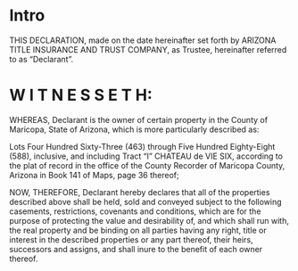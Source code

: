 # Intro

THIS DECLARATION, made on the date hereinafter set forth by ARIZONA TITLE INSURANCE AND TRUST COMPANY, as Trustee, hereinafter referred to as “Declarant”.

# W I T N E S S E T H:
WHEREAS, Declarant is the owner of certain property in the County of Maricopa, State of Arizona, which is more particularly described as:

Lots Four Hundred Sixty-Three (463) through Five Hundred Eighty-Eight (588), inclusive, and including Tract “I” CHATEAU de VIE SIX, according to the plat of record in the office of the County Recorder of Maricopa County, Arizona in Book 141 of Maps, page 36 thereof;

NOW, THEREFORE, Declarant hereby declares that all of the properties described above shall be held, sold and conveyed subject to the following casements, restrictions, covenants and conditions, which are for the purpose of protecting the value and desirability of, and which shall run with, the real property and be binding on all parties having any right, title or interest in the described properties or any part thereof, their heirs, successors and assigns, and shall inure to the benefit of each owner thereof.